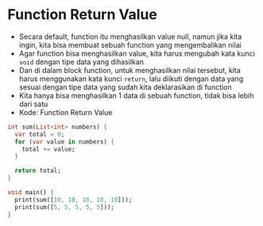 # Function Return Value
* Secara default, function itu menghasilkan value null, namun jika kita ingin, kita bisa membuat sebuah function yang mengembalikan nilai
* Agar function bisa menghasilkan value, kita harus mengubah kata kunci ``` void ``` dengan tipe data yang dihasilkan
* Dan di dalam block function, untuk menghasilkan nilai tersebut, kita harus menggunakan kata kunci ``` return ```, lalu diikuti dengan data yang sesuai dengan tipe data yang sudah kita deklarasikan di function
* Kita hanya bisa menghasilkan 1 data di sebuah function, tidak bisa lebih dari satu
* Kode: Function Return Value
```dart
int sum(List<int> numbers) {
  var total = 0;
  for (var value in numbers) {
    total += value;
  }

  return total;
}

void main() {
  print(sum([10, 10, 10, 10, 10]));
  print(sum([5, 5, 5, 5, 5]));
}
```